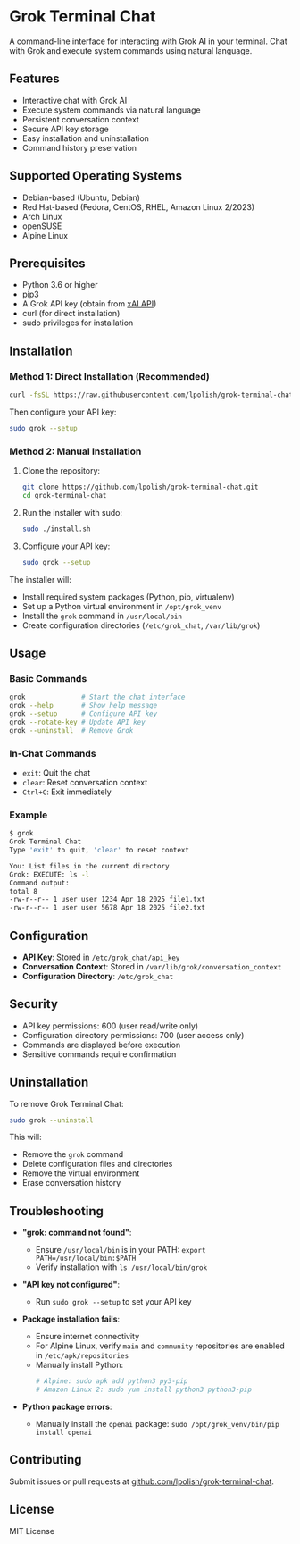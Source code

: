 # Grok Terminal Chat

A command-line interface for interacting with Grok AI in your terminal. Chat with Grok and execute system commands using natural language.

## Features

- Interactive chat with Grok AI
- Execute system commands via natural language
- Persistent conversation context
- Secure API key storage
- Easy installation and uninstallation
- Command history preservation

## Supported Operating Systems

- Debian-based (Ubuntu, Debian)
- Red Hat-based (Fedora, CentOS, RHEL, Amazon Linux 2/2023)
- Arch Linux
- openSUSE
- Alpine Linux

## Prerequisites

- Python 3.6 or higher
- pip3
- A Grok API key (obtain from [xAI API](https://x.ai/api))
- curl (for direct installation)
- sudo privileges for installation

## Installation

### Method 1: Direct Installation (Recommended)

```bash
curl -fsSL https://raw.githubusercontent.com/lpolish/grok-terminal-chat/main/install.sh | sudo bash
```

Then configure your API key:
```bash
sudo grok --setup
```

### Method 2: Manual Installation

1. Clone the repository:
   ```bash
   git clone https://github.com/lpolish/grok-terminal-chat.git
   cd grok-terminal-chat
   ```

2. Run the installer with sudo:
   ```bash
   sudo ./install.sh
   ```

3. Configure your API key:
   ```bash
   sudo grok --setup
   ```

The installer will:
- Install required system packages (Python, pip, virtualenv)
- Set up a Python virtual environment in `/opt/grok_venv`
- Install the `grok` command in `/usr/local/bin`
- Create configuration directories (`/etc/grok_chat`, `/var/lib/grok`)

## Usage

### Basic Commands

```bash
grok              # Start the chat interface
grok --help       # Show help message
grok --setup      # Configure API key
grok --rotate-key # Update API key
grok --uninstall  # Remove Grok
```

### In-Chat Commands

- `exit`: Quit the chat
- `clear`: Reset conversation context
- `Ctrl+C`: Exit immediately

### Example

```bash
$ grok
Grok Terminal Chat
Type 'exit' to quit, 'clear' to reset context

You: List files in the current directory
Grok: EXECUTE: ls -l
Command output:
total 8
-rw-r--r-- 1 user user 1234 Apr 18 2025 file1.txt
-rw-r--r-- 1 user user 5678 Apr 18 2025 file2.txt
```

## Configuration

- **API Key**: Stored in `/etc/grok_chat/api_key`
- **Conversation Context**: Stored in `/var/lib/grok/conversation_context`
- **Configuration Directory**: `/etc/grok_chat`

## Security

- API key permissions: 600 (user read/write only)
- Configuration directory permissions: 700 (user access only)
- Commands are displayed before execution
- Sensitive commands require confirmation

## Uninstallation

To remove Grok Terminal Chat:

```bash
sudo grok --uninstall
```

This will:
- Remove the `grok` command
- Delete configuration files and directories
- Remove the virtual environment
- Erase conversation history

## Troubleshooting

- **"grok: command not found"**:
  - Ensure `/usr/local/bin` is in your PATH: `export PATH=/usr/local/bin:$PATH`
  - Verify installation with `ls /usr/local/bin/grok`

- **"API key not configured"**:
  - Run `sudo grok --setup` to set your API key

- **Package installation fails**:
  - Ensure internet connectivity
  - For Alpine Linux, verify `main` and `community` repositories are enabled in `/etc/apk/repositories`
  - Manually install Python: 
    ```bash
    # Alpine: sudo apk add python3 py3-pip
    # Amazon Linux 2: sudo yum install python3 python3-pip
    ```

- **Python package errors**:
  - Manually install the `openai` package: `sudo /opt/grok_venv/bin/pip install openai`

## Contributing

Submit issues or pull requests at [github.com/lpolish/grok-terminal-chat](https://github.com/lpolish/grok-terminal-chat).

## License

MIT License
